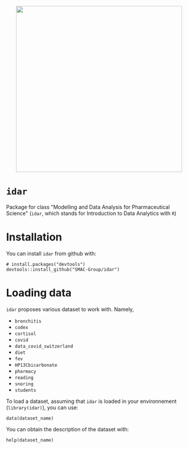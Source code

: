 <p align="center">
<img src="static/logo_data_analytics.png" align="center" width="450px"/>
</p>

# `idar`
Package for class "Modelling and Data Analysis for Pharmaceutical Science" (`idar`, which stands for Introduction to Data Analytics with `R`)

# Installation
You can install `idar` from github with:

```
# install.packages("devtools")
devtools::install_github("SMAC-Group/idar")
```

# Loading data
`idar` proposes various dataset to work with. Namely, 

- `bronchitis`
- `codex`
- `cortisol`
- `covid`
- `data_covid_switzerland`
- `diet`
- `fev`
- `HP13Cbicarbonate`
- `pharmacy`
- `reading`
- `snoring`
- `students`

To load a dataset, assuming that `idar` is loaded in your environnement (`library(idar)`), you can use:
```
data(dataset_name)
```

You can obtain the description of the dataset with:
```
help(dataset_name)
```
